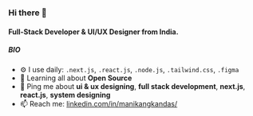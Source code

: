 ### Hi there 👋

#### Full-Stack Developer & UI/UX Designer from India.

##### BIO

- ⚙️ I use daily: `.next.js`, `.react.js`, `.node.js`, `.tailwind.css`, `.figma`
- 🌱 Learning all about **Open Source**
- 💬 Ping me about **ui & ux designing**, **full stack development**, **next.js**, **react.js**, **system designing**
- 📫 Reach me: [linkedin.com/in/manikangkandas/](https://www.linkedin.com/in/manikangkandas/)
